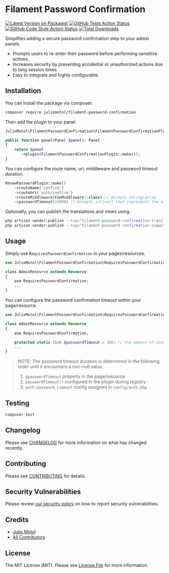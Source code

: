 # Filament Password Confirmation

[![Latest Version on Packagist](https://img.shields.io/packagist/v/juliomotol/filament-password-confirmation.svg?style=flat-square)](https://packagist.org/packages/juliomotol/filament-password-confirmation)
[![GitHub Tests Action Status](https://img.shields.io/github/actions/workflow/status/juliomotol/filament-password-confirmation/run-tests.yml?branch=main&label=tests&style=flat-square)](https://github.com/juliomotol/filament-password-confirmation/actions?query=workflow%3Arun-tests+branch%3Amain)
[![GitHub Code Style Action Status](https://img.shields.io/github/actions/workflow/status/juliomotol/filament-password-confirmation/fix-php-code-styling.yml?branch=main&label=code%20style&style=flat-square)](https://github.com/juliomotol/filament-password-confirmation/actions?query=workflow%3A"Fix+PHP+code+styling"+branch%3Amain)
[![Total Downloads](https://img.shields.io/packagist/dt/juliomotol/filament-password-confirmation.svg?style=flat-square)](https://packagist.org/packages/juliomotol/filament-password-confirmation)


Simplifies adding a secure password confirmation step to your admin panels.

- Prompts users to re-enter their password before performing sensitive actions.
- Increases security by preventing accidental or unauthorized actions due to long session times.
- Easy to integrate and highly configurable.

## Installation

You can install the package via composer:

```bash
composer require juliomotol/filament-password-confirmation
```

Then add the plugin to your panel.

```php
JulioMotol\FilamentPasswordConfirmation\FilamentPasswordConfirmationPlugin;

public function panel(Panel $panel): Panel
{
    return $panel
       ->plugin(FilamentPasswordConfirmationPlugin::make());
}
```

You can configure the route name, uri, middleware and password timeout duration.

```php
RenewPasswordPlugin::make()
    ->routeName('confirm')
    ->routeUri('auth/confirm')
    ->routeMiddleware(FooMiddleware::class) // Accepts string|array
    ->passwordTimeout(10800) // Accepts int|null that represents the amount of seconds
```

Optionally, you can publish the translations and views using.

```bash
php artisan vendor:publish --tag="filament-password-confirmation-translations"
php artisan vendor:publish --tag="filament-password-confirmation-views"
```

## Usage

Simply use `RequiresPasswordConfirmation` in your pages/resources.

```php
use JulioMotol\FilamentPasswordConfirmation\RequiresPasswordConfirmation;

class AdminResource extends Resource
{
    use RequiresPasswordConfirmation;
    ...
}
```

You can configure the password confirmation timeout within your page/resource.

```php
use JulioMotol\FilamentPasswordConfirmation\RequiresPasswordConfirmation;

class AdminResource extends Resource
{
    use RequiresPasswordConfirmation;

    protected static ?int $passwordTimeout = 360; // the amount of seconds
    ...
}
```

> NOTE: The password timeout duration is determined in the following order until it encounters a non-null value.
> 1. `$passwordTimeout` property in the page/resource
> 2. `passwordTimeout()` configured in the plugin during registry
> 3. `auth.password_timeout` config assigned in `config/auth.php`

## Testing

```bash
composer test
```

## Changelog

Please see [CHANGELOG](CHANGELOG.md) for more information on what has changed recently.

## Contributing

Please see [CONTRIBUTING](.github/CONTRIBUTING.md) for details.

## Security Vulnerabilities

Please review [our security policy](../../security/policy) on how to report security vulnerabilities.

## Credits

- [Julio Motol](https://github.com/juliomotol)
- [All Contributors](../../contributors)

## License

The MIT License (MIT). Please see [License File](LICENSE.md) for more information.
